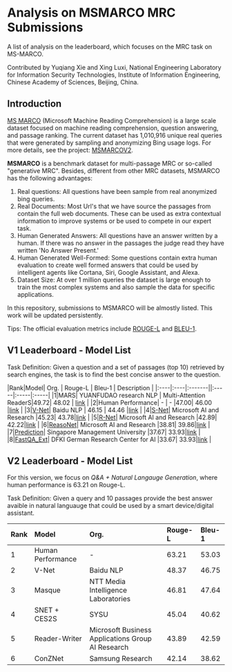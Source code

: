 # Analysis on MSMARCO MRC Submissions

A list of analysis on the leaderboard, which focuses on the MRC task on MS-MARCO.

Contributed by Yuqiang Xie and Xing Luxi, National Engineering Laboratory for Information Security Technologies, Institute of Information Engineering, Chinese Academy of Sciences, Beijing, China.

## Introduction

[MS MARCO](https://arxiv.org/pdf/1611.09268.pdf) (Microsoft Machine Reading Comprehension) is a large scale dataset focused on machine reading comprehension, question answering, and passage ranking. The current dataset has 1,010,916 unique real queries that were generated by sampling and anonymizing Bing usage logs. For more details, see the project: [MSMARCOV2](https://github.com/dfcf93/MSMARCOV2).

**MSMARCO** is a benchmark dataset for multi-passage MRC or so-called "generative MRC". Besides, different from other MRC datasets, MSMARCO has the following advantages:

1. Real questions: All questions have been sample from real anonymized bing queries.
2. Real Documents: Most Url's that we have source the passages from contain the full web documents. These can be used as extra contextual information to improve systems or be used to compete in our expert task.
3. Human Generated Answers: All questions have an answer written by a human. If there was no answer in the passages the judge read they have written 'No Answer Present.'
4. Human Generated Well-Formed: Some questions contain extra human evaluation to create well formed answers that could be used by intelligent agents like Cortana, Siri, Google Assistant, and Alexa.
5. Dataset Size: At over 1 million queries the dataset is large enough to train the most complex systems and also sample the data for specific applications.

In this repository, submissions to MSMARCO will be almostly listed.  This work will be updated persistently.

Tips: The official evaluation metrics include [ROUGE-L](http://aclweb.org/anthology/W04-1013) and [BLEU-1](http://www.anthology.aclweb.org/P/P02/P02-1040.pdf). 

## V1 Leaderboard - Model List

Task Definition: Given a question and a set of passages (top 10) retrieved
by search engines, the task is to find the best concise answer to the question. 

|Rank|Model| Org. | Rouge-L | Bleu-1 | Description |
|:----|:----|:-------||:-----|:-----|:-----|
|1|MARS| YUANFUDAO research NLP | Multi-Attention ReaderS|49.72| 48.02 | [link]() |
|2|Human Performance| - | - |47.00| 46.00 |[link]() |
|3|[V-Net](https://arxiv.org/pdf/1805.02220.pdf)| Baidu NLP | 46.15 | 44.46 |[link]() |
|4|[S-Net](https://arxiv.org/pdf/1706.04815.pdf)| Microsoft AI and Research |45.23| 43.78|[link]() |
|5|[R-Net](https://www.microsoft.com/en-us/research/wp-content/uploads/2017/05/r-net.pdf)| Microsoft AI and Research |42.89| 42.22|[link]() |
|6|[ReasoNet](https://arxiv.org/pdf/1609.05284.pdf)| Microsoft AI and Research |38.81| 39.86|[link]() |
|7|[Prediction](https://arxiv.org/abs/1608.07905.pdf)| Singapore Management University |37.67| 33.93|[link]() |
|8|[FastQA_Ext](https://arxiv.org/pdf/1703.04816.pdf)| DFKI German Research Center for AI |33.67| 33.93|[link]() |


## V2 Leaderboard - Model List

For this version, we focus on *Q&A + Natural Langauge Generation*, where human performance is 63.21 on Rouge-L.

Task Definition: Given a query and 10 passages provide the best answer avaible in natural languauge that could be used by a smart device/digital assistant.

|Rank| Model      | Org.  | Rouge-L | Bleu-1 |
| :--------- | :---- | :----------- | :--------- | :-------- |
|1| Human Performance    | -   |      63.21        |   53.03  |
|2| V-Net  | Baidu NLP |  48.37		 | 46.75 |
|3| Masque | NTT Media Intelligence Laboratories| 46.81 |47.64 |
|4| SNET + CES2S   | SYSU     |    45.04          |  40.62  |
|5| Reader-Writer   |  Microsoft Business Applications Group AI Research     |    43.89          |    42.59        |
|6| ConZNet |   Samsung Research    |    42.14          | 38.62 |

